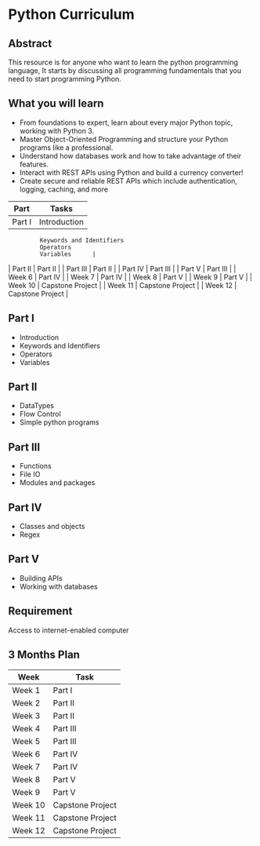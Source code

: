 # Python Curriculum
## Abstract
This resource is for anyone who want to learn the python programming language, It starts by discussing all programming fundamentals that you need to start programming Python. 
## What you will learn
* From foundations to expert, learn about every major Python topic, working with Python 3.
* Master Object-Oriented Programming and structure your Python programs like a professional.
* Understand how databases work and how to take advantage of their features.
* Interact with REST APIs using Python and build a currency converter!
* Create secure and reliable REST APIs which include authentication, logging, caching, and more

| Part      | Tasks |
| ----------- | ----------- |
| Part I    |Introduction
             Keywords and Identifiers
             Operators
             Variables      |
| Part II   | Part II        |
| Part III  | Part II        |
| Part IV   |  Part III        |
| Part V    |  Part III        |
| Week 6    | Part IV        |
| Week 7    | Part IV        |
| Week 8    | Part V        |
| Week 9    | Part V        |
| Week 10   | Capstone Project     |
| Week 11   | Capstone Project     |
| Week 12   | Capstone Project     |

## Part I
* Introduction
* Keywords and Identifiers
* Operators
* Variables
## Part II
* DataTypes
* Flow Control
* Simple python programs
## Part III
* Functions
* File IO
* Modules and packages
## Part IV			
* Classes and objects		
* Regex	
## Part V
* Building APIs
* Working with databases

## Requirement
Access to internet-enabled computer

## 3 Months Plan

| Week      | Task |
| ----------- | ----------- |
| Week 1    | Part I       |
| Week 2    | Part II        |
| Week 3    | Part II        |
| Week 4    |  Part III        |
| Week 5    |  Part III        |
| Week 6    | Part IV        |
| Week 7    | Part IV        |
| Week 8    | Part V        |
| Week 9    | Part V        |
| Week 10   | Capstone Project     |
| Week 11   | Capstone Project     |
| Week 12   | Capstone Project     |
